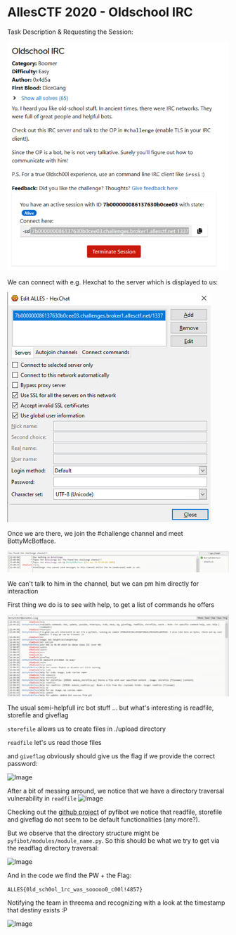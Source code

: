 # AllesCTF 2020 - Oldschool IRC

Task Description & Requesting the Session: 

![Image](attachments/img1.png)

We can connect with e.g. Hexchat to the server which is displayed to us:

![Image](attachments/img2.png)

Once we are there, we join the #challenge channel and meet BottyMcBotface.

![Image](attachments/img3.png)

We can't talk to him in the channel, but we can pm him directly for interaction

First thing we do is to see with help, to get a list of commands he offers

![Image](attachments/img4.png)

The usual semi-helpfull irc bot stuff ... but what's interesting is readfile, storefile and giveflag

````storefile```` allows us to create files in ./upload directory

````readfile```` let's us read those files

and ````giveflag```` obviously should give us the flag if we provide the correct password:

![Image](attachments/img5.png)

After a bit of messing arround, we notice that we have a directory traversal vulnerability in ````readfile````
![Image](attachments/img6.png)

Checking out the [github project](https://github.com/lepinkainen/pyfibot) of pyfibot we notice that readfile, storefile and giveflag do not seem to be default functionalities (any more?).

But we observe that the directory structure might be ````pyfibot/modules/module_name.py````. So this should be what we try to get via the readflag directory traversal:

![Image](attachments/img7.png)

And in the code we find the PW + the Flag:

````ALLES{0ld_sch0ol_1rc_was_sooooo0_c00l!4857}````
 
Notifying the team in threema and recognizing with a look at the timestamp that destiny exists :P

![Image](attachments/img8.png)